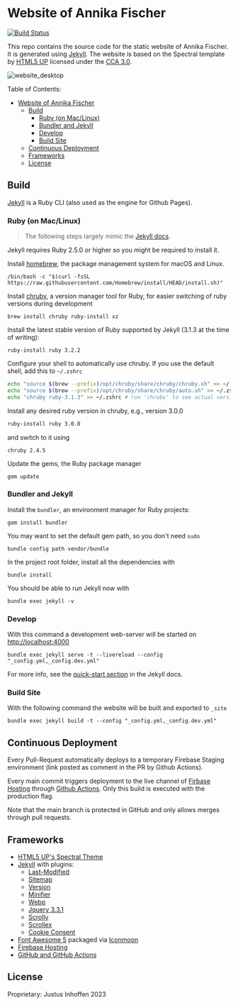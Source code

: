 # Website of Annika Fischer

[![Build Status](https://github.com/jinhoffen/website-fischer-osteopathie/actions/workflows/build_deploy.yml/badge.svg)](https://github.com/jinhoffen/website-fischer-osteopathie/actions)

This repo contains the source code for the static website of Annika Fischer.
It is generated using [Jekyll](https://jekyllrb.com).
The website is based on the Spectral template by [HTML5 UP](https://html5up.net) licensed under the [CCA 3.0](https://html5up.net/license).

![website_desktop](https://user-images.githubusercontent.com/9803046/235812242-ea4813c0-d40a-4199-ba0b-bae2849a7686.png)

Table of Contents:

- [Website of Annika Fischer](#website-of-annika-fischer)
  - [Build](#build)
    - [Ruby (on Mac/Linux)](#ruby-on-maclinux)
    - [Bundler and Jekyll](#bundler-and-jekyll)
    - [Develop](#develop)
    - [Build Site](#build-site)
  - [Continuous Deployment](#continuous-deployment)
  - [Frameworks](#frameworks)
  - [License](#license)

## Build

[Jekyll](https://jekyllrb.com) is a Ruby CLI (also used as the engine for Github Pages).

### Ruby (on Mac/Linux)

> The following steps largely mimic the [Jekyll docs](https://jekyllrb.com/docs/installation/macos/).

Jekyll requires Ruby 2.5.0 or higher so you might be required to install it.

Install [homebrew](https://brew.sh), the package management system for macOS and Linux.

    /bin/bash -c "$(curl -fsSL https://raw.githubusercontent.com/Homebrew/install/HEAD/install.sh)"

Install [chruby](https://github.com/postmodern/chruby), a version manager tool for Ruby, for easier switching of ruby versions during development

    brew install chruby ruby-install xz

Install the latest stable version of Ruby supported by Jekyll (3.1.3 at the time of writing):

    ruby-install ruby 3.2.2

Configure your shell to automatically use chruby.
If you use the default shell, add this to `~/.zshrc`

```bash
echo "source $(brew --prefix)/opt/chruby/share/chruby/chruby.sh" >> ~/.zshrc
echo "source $(brew --prefix)/opt/chruby/share/chruby/auto.sh" >> ~/.zshrc
echo "chruby ruby-3.1.3" >> ~/.zshrc # run 'chruby' to see actual version
```

Install any desired ruby version in chruby, e.g., version 3.0.0

```bash
ruby-install ruby 3.0.0
```

and switch to it using 

```
chruby 2.4.5
```

Update the gems, the Ruby package manager

    gem update

### Bundler and Jekyll

Install the `bundler`, an environment manager for Ruby projects:

    gem install bundler

You may want to set the default gem path, so you don't need `sudo`

    bundle config path vendor/bundle
    
In the project root folder, install all the dependencies with

    bundle install

You should be able to run Jekyll now with

    bundle exec jekyll -v

### Develop

With this command a development web-server will be started on [http://localhost:4000](http://localhost:4000)

    bundle exec jekyll serve -t --livereload --config "_config.yml,_config.dev.yml"

For more info, see the [quick-start section](https://jekyllrb.com/docs/quickstart/) in the Jekyll docs.

### Build Site

With the following command the website will be built and exported to `_site`

    bundle exec jekyll build -t --config "_config.yml,_config.dev.yml"

## Continuous Deployment

Every Pull-Request automatically deploys to a temporary Firebase Staging environment (link posted as comment in the PR by Github Actions).

Every main commit triggers deployment to the live channel of [Firbase Hosting](https://website-justus-inhoffen.web.app) through [Github Actions](https://github.com/jinhoffen/website-justus-inhoffen/actions).
Only this build is executed with the production flag.

Note that the main branch is protected in GitHub and only allows merges through pull requests.

## Frameworks

* [HTML5 UP's Spectral Theme](https://github.com/arkadianriver/spectral)
* [Jekyll](https://jekyllrb.com/) with plugins:
  * [Last-Modified](https://github.com/gjtorikian/jekyll-last-modified-at)
  * [Sitemap](https://github.com/jekyll/jekyll-sitemap)
  * [Version](https://github.com/rob-murray/jekyll-version-plugin)
  * [Minifier](https://github.com/digitalsparky/jekyll-minifier)
  * [Webp](https://github.com/sverrirs/jekyll-webp)
  * [Jquery 3.3.1](https://jquery.com/)
  * [Scrolly](https://github.com/Victa/scrolly)
  * [Scrollex](https://github.com/ajlkn/jquery.scrollex)
  * [Cookie Consent](https://github.com/orestbida/cookieconsent)
* [Font Awesome 5](https://fontawesome.com/) packaged via [Iconmoon](https://icomoon.io)
* [Firebase Hosting](https://firebase.google.com/docs/hosting/)
* [GitHub and GitHub Actions](https://www.github.com)

## License

Proprietary: Justus Inhoffen 2023